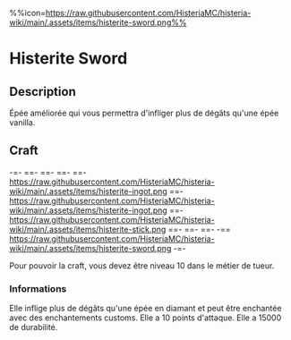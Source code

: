 %%icon=https://raw.githubusercontent.com/HisteriaMC/histeria-wiki/main/.assets/items/histerite-sword.png%%
# Histerite Sword

## Description
Épée améliorée qui vous permettra d'infliger plus de dégâts qu'une épée vanilla.

## Craft
-=-
 ==- 
 ==- 
 ==- 
 ==- https://raw.githubusercontent.com/HisteriaMC/histeria-wiki/main/.assets/items/histerite-ingot.png
 ==- https://raw.githubusercontent.com/HisteriaMC/histeria-wiki/main/.assets/items/histerite-ingot.png
 ==- https://raw.githubusercontent.com/HisteriaMC/histeria-wiki/main/.assets/items/histerite-stick.png
 ==- 
 ==- 
 ==- 
 -== https://raw.githubusercontent.com/HisteriaMC/histeria-wiki/main/.assets/items/histerite-sword.png
-=-

Pour pouvoir la craft, vous devez être niveau 10 dans le métier de tueur.

### Informations
Elle inflige plus de dégâts qu'une épée en diamant et peut être enchantée avec des enchantements customs.
Elle a 10 points d'attaque.
Elle a 15000 de durabilité.